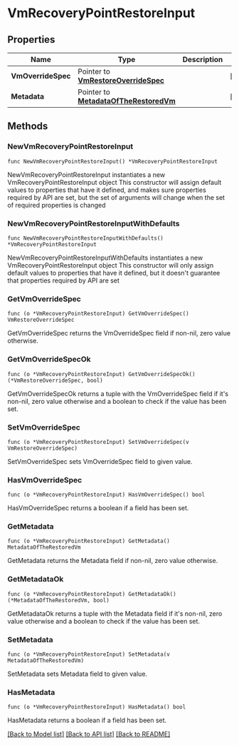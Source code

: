 # VmRecoveryPointRestoreInput

## Properties

Name | Type | Description | Notes
------------ | ------------- | ------------- | -------------
**VmOverrideSpec** | Pointer to [**VmRestoreOverrideSpec**](VmRestoreOverrideSpec.md) |  | [optional] 
**Metadata** | Pointer to [**MetadataOfTheRestoredVm**](MetadataOfTheRestoredVm.md) |  | [optional] 

## Methods

### NewVmRecoveryPointRestoreInput

`func NewVmRecoveryPointRestoreInput() *VmRecoveryPointRestoreInput`

NewVmRecoveryPointRestoreInput instantiates a new VmRecoveryPointRestoreInput object
This constructor will assign default values to properties that have it defined,
and makes sure properties required by API are set, but the set of arguments
will change when the set of required properties is changed

### NewVmRecoveryPointRestoreInputWithDefaults

`func NewVmRecoveryPointRestoreInputWithDefaults() *VmRecoveryPointRestoreInput`

NewVmRecoveryPointRestoreInputWithDefaults instantiates a new VmRecoveryPointRestoreInput object
This constructor will only assign default values to properties that have it defined,
but it doesn't guarantee that properties required by API are set

### GetVmOverrideSpec

`func (o *VmRecoveryPointRestoreInput) GetVmOverrideSpec() VmRestoreOverrideSpec`

GetVmOverrideSpec returns the VmOverrideSpec field if non-nil, zero value otherwise.

### GetVmOverrideSpecOk

`func (o *VmRecoveryPointRestoreInput) GetVmOverrideSpecOk() (*VmRestoreOverrideSpec, bool)`

GetVmOverrideSpecOk returns a tuple with the VmOverrideSpec field if it's non-nil, zero value otherwise
and a boolean to check if the value has been set.

### SetVmOverrideSpec

`func (o *VmRecoveryPointRestoreInput) SetVmOverrideSpec(v VmRestoreOverrideSpec)`

SetVmOverrideSpec sets VmOverrideSpec field to given value.

### HasVmOverrideSpec

`func (o *VmRecoveryPointRestoreInput) HasVmOverrideSpec() bool`

HasVmOverrideSpec returns a boolean if a field has been set.

### GetMetadata

`func (o *VmRecoveryPointRestoreInput) GetMetadata() MetadataOfTheRestoredVm`

GetMetadata returns the Metadata field if non-nil, zero value otherwise.

### GetMetadataOk

`func (o *VmRecoveryPointRestoreInput) GetMetadataOk() (*MetadataOfTheRestoredVm, bool)`

GetMetadataOk returns a tuple with the Metadata field if it's non-nil, zero value otherwise
and a boolean to check if the value has been set.

### SetMetadata

`func (o *VmRecoveryPointRestoreInput) SetMetadata(v MetadataOfTheRestoredVm)`

SetMetadata sets Metadata field to given value.

### HasMetadata

`func (o *VmRecoveryPointRestoreInput) HasMetadata() bool`

HasMetadata returns a boolean if a field has been set.


[[Back to Model list]](../README.md#documentation-for-models) [[Back to API list]](../README.md#documentation-for-api-endpoints) [[Back to README]](../README.md)


